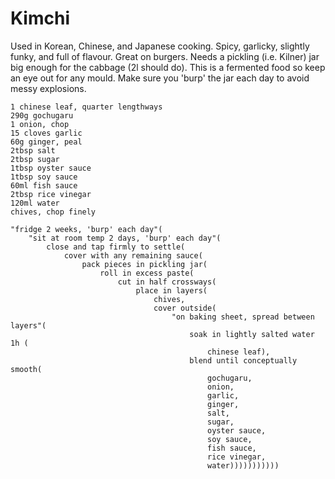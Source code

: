 Kimchi
======

Used in Korean, Chinese, and Japanese cooking. Spicy, garlicky, slightly funky, and full of flavour. Great on burgers. Needs a pickling (i.e. Kilner) jar big enough for the cabbage (2l should do).  This is a fermented food so keep an eye out for any mould. Make sure you 'burp' the jar each day to avoid messy explosions.

    1 chinese leaf, quarter lengthways
    290g gochugaru
    1 onion, chop
    15 cloves garlic
    60g ginger, peal
    2tbsp salt
    2tbsp sugar
    1tbsp oyster sauce
    1tbsp soy sauce
    60ml fish sauce
    2tbsp rice vinegar
    120ml water
    chives, chop finely

    "fridge 2 weeks, 'burp' each day"(
        "sit at room temp 2 days, 'burp' each day"(
            close and tap firmly to settle(
                cover with any remaining sauce(
                    pack pieces in pickling jar(
                        roll in excess paste(
                            cut in half crossways(
                                place in layers(
                                    chives,
                                    cover outside(
                                        "on baking sheet, spread between layers"(
                                            soak in lightly salted water 1h (
                                                chinese leaf),
                                            blend until conceptually smooth(
                                                gochugaru,
                                                onion,
                                                garlic,
                                                ginger,
                                                salt,
                                                sugar,
                                                oyster sauce,
                                                soy sauce,
                                                fish sauce,
                                                rice vinegar,
                                                water)))))))))))